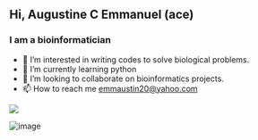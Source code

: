 ## Hi, Augustine C Emmanuel (ace)

### I am a bioinformatician
- 👀 I’m interested in writing codes to solve biological problems.
- 🌱 I’m currently learning python 
- 💞️ I’m looking to collaborate on bioinformatics projects. 
- 📫 How to reach me emmaustin20@yahoo.com


<img src="https://github-profile-summary-cards.vercel.app/api/cards/profile-details?username={ace_bio}&theme={github_dark}" />

![image]({https://github-readme-stats.vercel.app/api/top-langs/?username={ace-bio}&theme={onedark}})

<!---
ace-bio/ace-bio is a ✨ special ✨ repository because its `README.md` (this file) appears on your GitHub profile.
You can click the Preview link to take a look at your changes.
--->
